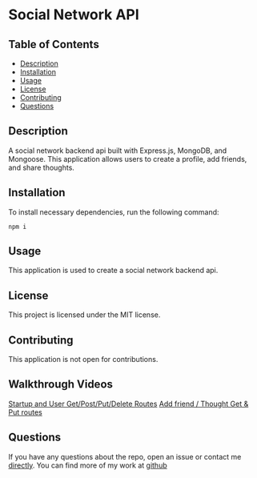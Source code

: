 # Social Network API

## Table of Contents

- [Description](#description)
- [Installation](#installation)
- [Usage](#usage)
- [License](#license)
- [Contributing](#contributing)
- [Questions](#questions)

## Description

A social network backend api built with Express.js, MongoDB, and Mongoose. This application allows users to create a profile, add friends, and share thoughts.

## Installation

To install necessary dependencies, run the following command:

```
npm i
```

## Usage

This application is used to create a social network backend api.

## License

This project is licensed under the MIT license.

## Contributing

This application is not open for contributions.

## Walkthrough Videos

[Startup and User Get/Post/Put/Delete Routes](https://youtu.be/oyf-95CjgE8)
[Add friend / Thought Get & Put routes](https://youtu.be/K4FnlTrvvwA)

## Questions

If you have any questions about the repo, open an issue or contact me [directly](mailto:logsenn2@gmail.com). You can find more of my work at [github](https://github.com/Lsenn404)
